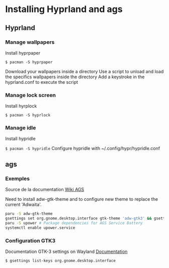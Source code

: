 # Installing Hyprland and ags  

## Hyprland

### Manage wallpapers
Install hyprpaper

`$ pacman -S hyprpaper` 

Download your wallpapers inside a directory
Use a script to unload and load the specifics wallpapers inside the directory
Add a keystroke in the hyprland.conf to execute the script

### Manage lock screen

Install hyrplock

`$ pacman -S hyprlock` 

### Manage idle

Install hypridle

`$ pacman -S hypridle` 
Configure hypridle with ~/.config/hypr/hypridle.conf

## ags

### Exemples

Source de la documentation [Wiki AGS](https://aylur.github.io/ags-docs/config/examples/) 

Need to install adw-gtk-theme and to configure new theme to replace the current 'Adwaita'.

```bash
paru -S adw-gtk-theme
gsettings set org.gnome.desktop.interface gtk-theme 'adw-gtk3' && gsettings set org.gnome.desktop.interface color-scheme 'default'
paru -S upower # Package dependencies for AGS Service Battery 
systemctl enable upower.service
```

### Configuration GTK3

Documentation GTK-3 settings on Wayland [Documentation](https://github.com/swaywm/sway/wiki/GTK-3-settings-on-Wayland) 

```bash
$ gsettings list-keys org.gnome.desktop.interface 
```


